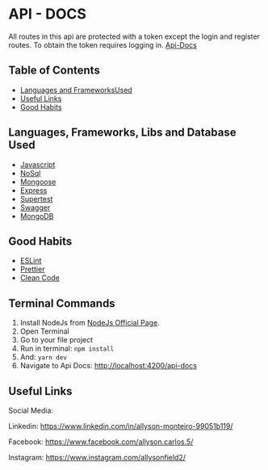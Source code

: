 # API - DOCS



All routes in this api are protected with a token except the login and register routes. To obtain the token requires logging in. [Api-Docs](http://localhost:3002/api-docs)

## Table of Contents

* [Languages and Frameworks ​​Used](#languages-and-frameworks-used)
* [Useful Links](#useful-links)
* [Good Habits](#good-habits)

## Languages, Frameworks, Libs and Database ​​Used 

* [Javascript](https://developer.mozilla.org/pt-BR/docs/Web/JavaScript)
* [NoSql](https://docs.microsoft.com/pt-br/azure/architecture/data-guide/big-data/non-relational-data)
* [Mongoose](https://mongoosejs.com/docs/api.html)
* [Express](https://expressjs.com/pt-br/api.html)
* [Supertest](https://www.npmjs.com/package/supertest)
* [Swagger](https://swagger.io/docs/)
* [MongoDB](https://docs.mongodb.com/)

## Good Habits

* [ESLint](https://eslint.org/docs/user-guide/configuring)
* [Prettier](https://prettier.io/docs/en/options.html)
* [Clean Code](https://medium.com/mindorks/how-to-write-clean-code-lessons-learnt-from-the-clean-code-robert-c-martin-9ffc7aef870c)



## Terminal Commands

1. Install NodeJs from [NodeJs Official Page](https://nodejs.org/en).
2. Open Terminal
3. Go to your file project
4. Run in terminal: ```npm install```
5. And: ```yarn dev```
7. Navigate to Api Docs: [http://localhost:4200/api-docs](http://localhost:4200/api-docs)

## Useful Links

Social Media:

Linkedin: <https://www.linkedin.com/in/allyson-monteiro-99051b119/>

Facebook: <https://www.facebook.com/allyson.carlos.5/>

Instagram: <https://www.instagram.com/allysonfield2/>
